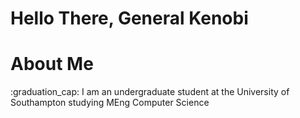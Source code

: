 # Hello There, General Kenobi 

# About Me
:graduation_cap: I am an undergraduate student at the University of Southampton studying MEng Computer Science

